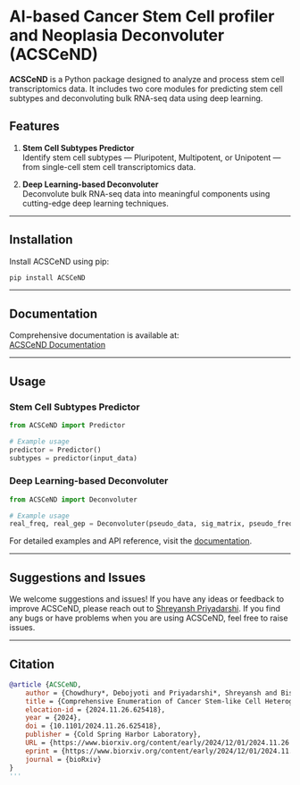 # AI-based Cancer Stem Cell profiler and Neoplasia Deconvoluter (ACSCeND)

**ACSCeND** is a Python package designed to analyze and process stem cell transcriptomics data. It includes two core modules for predicting stem cell subtypes and deconvoluting bulk RNA-seq data using deep learning.

## Features

1. **Stem Cell Subtypes Predictor**  
   Identify stem cell subtypes — Pluripotent, Multipotent, or Unipotent — from single-cell stem cell transcriptomics data.

2. **Deep Learning-based Deconvoluter**  
   Deconvolute bulk RNA-seq data into meaningful components using cutting-edge deep learning techniques.

---

## Installation

Install ACSCeND using pip:

```bash
pip install ACSCeND
```

---

## Documentation

Comprehensive documentation is available at:  
[ACSCeND Documentation](https://acscend.readthedocs.io/en/latest/)

---

## Usage

### Stem Cell Subtypes Predictor

```python
from ACSCeND import Predictor

# Example usage
predictor = Predictor()
subtypes = predictor(input_data)
```

### Deep Learning-based Deconvoluter

```python
from ACSCeND import Deconvoluter

# Example usage
real_freq, real_gep = Deconvoluter(pseudo_data, sig_matrix, pseudo_freq, real_data, normalized=False)
```

For detailed examples and API reference, visit the [documentation](https://acscend.readthedocs.io/en/latest/).

---

## Suggestions and Issues

We welcome suggestions and issues! If you have any ideas or feedback to improve ACSCeND, please reach out to [Shreyansh Priyadarshi](mailto:shreyansh.priyadarshi02@gmail.com).
If you find any bugs or have problems when you are using ACSCeND, feel free to raise issues.

---

## Citation
```bibtex
@article {ACSCeND,
	author = {Chowdhury*, Debojyoti and Priyadarshi*, Shreyansh and Biswas, Sayan and Neekhra, Bhavesh and Gupta, Debayan and Haldar, Shubhasis},
	title = {Comprehensive Enumeration of Cancer Stem-like Cell Heterogeneity Using Deep Neural Network},
	elocation-id = {2024.11.26.625418},
	year = {2024},
	doi = {10.1101/2024.11.26.625418},
	publisher = {Cold Spring Harbor Laboratory},
	URL = {https://www.biorxiv.org/content/early/2024/12/01/2024.11.26.625418},
	eprint = {https://www.biorxiv.org/content/early/2024/12/01/2024.11.26.625418.full.pdf},
	journal = {bioRxiv}
}
'''
